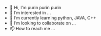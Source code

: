 - 👋 Hi, I’m purin purin purin
- 👀 I’m interested in ...
- 🌱 I’m currently learning python, JAVA, C++
- 💞️ I’m looking to collaborate on ...
- 📫 How to reach me ...

<!---
purinkinggithub/purinkinggithub is a ✨ special ✨ repository because its `README.md` (this file) appears on your GitHub profile.
You can click the Preview link to take a look at your changes.
--->
